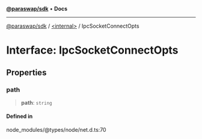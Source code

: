 [**@paraswap/sdk**](../../README.md) • **Docs**

***

[@paraswap/sdk](../../globals.md) / [\<internal\>](../README.md) / IpcSocketConnectOpts

# Interface: IpcSocketConnectOpts

## Properties

### path

> **path**: `string`

#### Defined in

node\_modules/@types/node/net.d.ts:70
